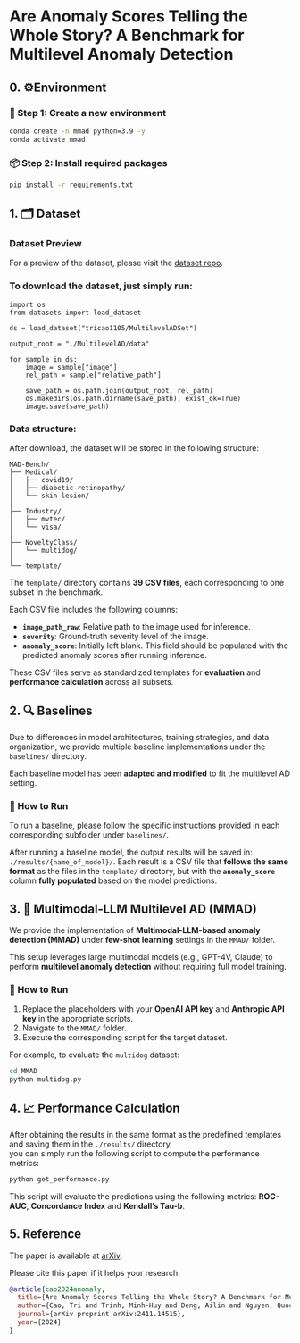 # Are Anomaly Scores Telling the Whole Story? A Benchmark for Multilevel Anomaly Detection

## 0. ⚙️Environment
### 🔧 Step 1: Create a new environment
```bash
conda create -n mmad python=3.9 -y
conda activate mmad 
```

### 📦 Step 2: Install required packages
```bash
pip install -r requirements.txt
```


## 1. 🗂️ Dataset
### Dataset Preview
For a preview of the dataset, please visit the [dataset repo](https://huggingface.co/datasets/tricao1105/MultilevelADSet).

### To download the dataset, just simply run:
```
import os
from datasets import load_dataset

ds = load_dataset("tricao1105/MultilevelADSet")  

output_root = "./MultilevelAD/data"  

for sample in ds:
    image = sample["image"]
    rel_path = sample["relative_path"]
    
    save_path = os.path.join(output_root, rel_path)
    os.makedirs(os.path.dirname(save_path), exist_ok=True)
    image.save(save_path)
```
### Data structure:
After download, the dataset will be stored in the following structure:
```
MAD-Bench/
├── Medical/
│   ├── covid19/
│   ├── diabetic-retinopathy/
│   └── skin-lesion/
│
├── Industry/
│   ├── mvtec/
│   └── visa/
│
├── NoveltyClass/
│   └── multidog/
│ 
└── template/
```
The `template/` directory contains **39 CSV files**, each corresponding to one subset in the benchmark.

Each CSV file includes the following columns:

- **`image_path_raw`**: Relative path to the image used for inference.
- **`severity`**: Ground-truth severity level of the image.
- **`anomaly_score`**: Initially left blank. This field should be populated with the predicted anomaly scores after running inference.

These CSV files serve as standardized templates for **evaluation** and **performance calculation** across all subsets.

## 2. 🔍 Baselines

Due to differences in model architectures, training strategies, and data organization, we provide multiple baseline implementations under the `baselines/` directory.

Each baseline model has been **adapted and modified** to fit the multilevel AD setting.

### 🚀 How to Run

To run a baseline, please follow the specific instructions provided in each corresponding subfolder under `baselines/`.

After running a baseline model, the output results will be saved in: `./results/{name_of_model}/`. Each result is a CSV file that **follows the same format** as the files in the `template/` directory, but with the **`anomaly_score`** column **fully populated** based on the model predictions.

## 3. 🤖 Multimodal-LLM Multilevel AD (MMAD)

We provide the implementation of **Multimodal-LLM-based anomaly detection (MMAD)** under **few-shot learning** settings in the `MMAD/` folder.

This setup leverages large multimodal models (e.g., GPT-4V, Claude) to perform **multilevel anomaly detection** without requiring full model training.

### 🚀 How to Run

1. Replace the placeholders with your **OpenAI API key** and **Anthropic API key** in the appropriate scripts.
2. Navigate to the `MMAD/` folder.
3. Execute the corresponding script for the target dataset.

For example, to evaluate the `multidog` dataset:

```bash
cd MMAD
python multidog.py
```

## 4. 📈 Performance Calculation

After obtaining the results in the same format as the predefined templates and saving them in the `./results/` directory,  
you can simply run the following script to compute the performance metrics:

```bash
python get_performance.py
```
This script will evaluate the predictions using the following metrics: **ROC-AUC**, **Concordance Index** and **Kendall’s Tau-b**. 

 ## 5. Reference
The paper is available at [arXiv](https://arxiv.org/abs/2411.14515).

Please cite this paper if it helps your research:
```bibtex
@article{cao2024anomaly,
  title={Are Anomaly Scores Telling the Whole Story? A Benchmark for Multilevel Anomaly Detection},
  author={Cao, Tri and Trinh, Minh-Huy and Deng, Ailin and Nguyen, Quoc-Nam and Duong, Khoa and Cheung, Ngai-Man and Hooi, Bryan},
  journal={arXiv preprint arXiv:2411.14515},
  year={2024}
}
```


